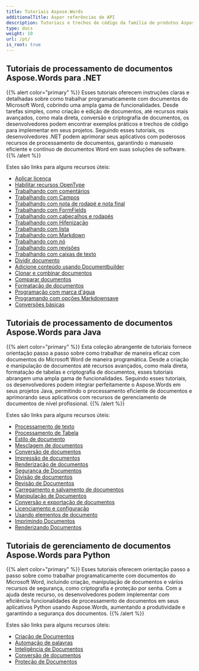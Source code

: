 ```yaml
---
title: Tutoriais Aspose.Words
additionalTitle: Aspor referências de API
description: Tutoriais e trechos de código da família de produtos Aspose.Words. Inclui tutoriais básicos e avançados de uso do Aspose.Words.
type: docs
weight: 10
url: /pt/
is_root: true
---
```


## Tutoriais de processamento de documentos Aspose.Words para .NET
{{% alert color="primary" %}}
Esses tutoriais oferecem instruções claras e detalhadas sobre como trabalhar programaticamente com documentos do Microsoft Word, cobrindo uma ampla gama de funcionalidades. Desde tarefas simples, como criação e edição de documentos, até recursos mais avançados, como mala direta, conversão e criptografia de documentos, os desenvolvedores podem encontrar exemplos práticos e trechos de código para implementar em seus projetos. Seguindo esses tutoriais, os desenvolvedores .NET podem aprimorar seus aplicativos com poderosos recursos de processamento de documentos, garantindo o manuseio eficiente e contínuo de documentos Word em suas soluções de software. 
{{% /alert %}}

Estes são links para alguns recursos úteis:
- [Aplicar licença](./net/apply-license/)   
- [Habilitar recursos OpenType](./net/enable-opentype-features/)   
- [Trabalhando com comentários](./net/working-with-comments/)   
- [Trabalhando com Campos](./net/working-with-fields/)   
- [Trabalhando com nota de rodapé e nota final](./net/working-with-footnote-and-endnote/)   
- [Trabalhando com FormFields](./net/working-with-formfields/)   
- [Trabalhando com cabeçalhos e rodapés](./net/working-with-headers-and-footers/)   
- [Trabalhando com Hifenização](./net/working-with-hyphenation/)   
- [Trabalhando com lista](./net/working-with-list/)   
- [Trabalhando com Markdown](./net/working-with-markdown/)   
- [Trabalhando com nó](./net/working-with-node/)   
- [Trabalhando com revisões](./net/working-with-revisions/)   
- [Trabalhando com caixas de texto](./net/working-with-textboxes/)   
- [Dividir documento](./net/split-document/)   
- [Adicione conteúdo usando Documentbuilder](./net/add-content-using-documentbuilder/)
- [Clonar e combinar documentos](./net/clone-and-combine-documents/) 
- [Comparar documentos](./net/compare-documents/) 
- [Formatação de documentos](./net/document-formatting/)      
- [Programação com marca d'água](./net/programming-with-watermark/)    
- [Programando com opções Markdownsave](./net/programming-with-markdownsaveoptions/)   
- [Conversões básicas](./net/basic-conversions/)   

## Tutoriais de processamento de documentos Aspose.Words para Java
{{% alert color="primary" %}}
Esta coleção abrangente de tutoriais fornece orientação passo a passo sobre como trabalhar de maneira eficaz com documentos do Microsoft Word de maneira programática. Desde a criação e manipulação de documentos até recursos avançados, como mala direta, formatação de tabelas e criptografia de documentos, esses tutoriais abrangem uma ampla gama de funcionalidades. Seguindo esses tutoriais, os desenvolvedores podem integrar perfeitamente o Aspose.Words em seus projetos Java, permitindo o processamento eficiente de documentos e aprimorando seus aplicativos com recursos de gerenciamento de documentos de nível profissional. 
{{% /alert %}}

Estes são links para alguns recursos úteis:
- [Processamento de texto](./java/word-processing/)  
- [Processamento de Tabela](./java/table-processing/)
- [Estilo de documento](./java/document-styling/)
- [Mesclagem de documentos](./java/document-merging/)
- [Conversão de documentos](./java/document-converting/)
- [Impressão de documentos](./java/document-printing/)
- [Renderização de documentos](./java/document-rendering/)
- [Segurança de Documentos](./java/document-security/)
- [Divisão de documentos](./java/document-splitting/)
- [Revisão de Documentos](./java/document-revision/)
- [Carregamento e salvamento de documentos](./java/document-loading-and-saving/)
- [Manipulação de Documentos](./java/document-manipulation/)
- [Conversão e exportação de documentos](./java/document-conversion-and-export/)
- [Licenciamento e configuração](./java/licensing-and-configuration/)
- [Usando elementos de documento](./java/using-document-elements/)
- [Imprimindo Documentos](./java/printing-documents/)
- [Renderizando Documentos](./java/rendering-documents/)

## Tutoriais de gerenciamento de documentos Aspose.Words para Python
{{% alert color="primary" %}}
Esses tutoriais oferecem orientação passo a passo sobre como trabalhar programaticamente com documentos do Microsoft Word, incluindo criação, manipulação de documentos e vários recursos de segurança, como criptografia e proteção por senha. Com a ajuda deste recurso, os desenvolvedores podem implementar com eficiência funcionalidades de processamento de documentos em seus aplicativos Python usando Aspose.Words, aumentando a produtividade e garantindo a segurança dos documentos. 
{{% /alert %}}

Estes são links para alguns recursos úteis:
- [Criação de Documentos](./python-net/document-creation/)  
- [Automação de palavras](./python-net/word-automation/)
- [Inteligência de Documentos](./python-net/document-intelligence/)
- [Conversão de documentos](./python-net/document-conversion/)
- [Proteção de Documentos](./python-net/document-protection/)